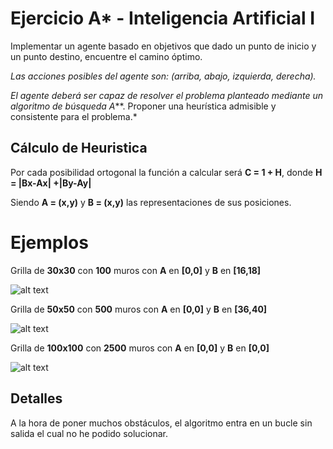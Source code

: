 # Ejercicio A* - Inteligencia Artificial I

Implementar un agente basado en objetivos que dado un punto de inicio y un punto destino, encuentre el camino óptimo.

*Las acciones posibles del agente son: (arriba, abajo, izquierda, derecha).*

*El agente deberá ser capaz de resolver el problema planteado mediante un algoritmo de búsqueda A***.
Proponer una heurística admisible y consistente para el problema.*

## Cálculo de Heuristica
Por cada posibilidad ortogonal la función a calcular será **C = 1 + H**, donde **H = |Bx-Ax| +|By-Ay|**

Siendo **A = (x,y)** y **B = (x,y)** las representaciones de sus posiciones.
# Ejemplos

Grilla de **30x30** con **100** muros con **A** en **[0,0]** y **B** en **[16,18]**

![alt text](https://i.gyazo.com/a72e5ce6f0ad92126d2a4f60bd341fec.png)

Grilla de **50x50** con **500** muros con **A** en **[0,0]** y **B** en **[36,40]**

![alt text](https://i.gyazo.com/1a1673fbc2b427265e58ea95f5932146.png)

Grilla de **100x100** con **2500** muros con **A** en **[0,0]** y **B** en **[0,0]**


![alt text](https://i.gyazo.com/44498bc8f888eaa8860787323b4b3456.png)



## Detalles

A la hora de poner muchos obstáculos, el algoritmo entra en un bucle sin salida el cual no he podido solucionar.
